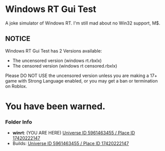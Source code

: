 # Windows RT Gui Test

A joke simulator of Windows RT. I'm still mad about no Win32 support, M$.

## NOTICE

Windows RT Gui Test has 2 Versions available:

- The uncensored version (windows rt.rbxlx)
- The censored version (windows rt censored.rbxlx)

Please DO NOT USE the uncensored version unless you are making a 17+ game with Strong Language enabled, or you may get a ban or termination on Roblox.

# You have been warned.

### Folder Info

- **winrt**: (YOU ARE HERE) [Universe ID 5961463455 / Place ID 17420222147](https://www.roblox.com/games/17420222147)
- Builds: [Universe ID 5961463455 / Place ID 17420222147](https://www.roblox.com/games/17420222147)